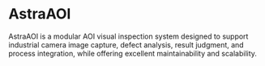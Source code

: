 # AstraAOI
AstraAOI is a modular AOI visual inspection system designed to support industrial camera image capture, defect analysis, result judgment, and process integration, while offering excellent maintainability and scalability.
